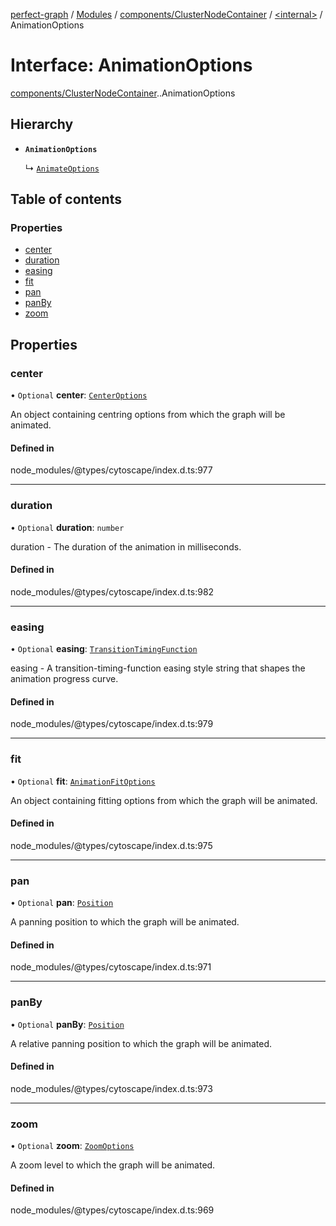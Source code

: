 [perfect-graph](../README.md) / [Modules](../modules.md) / [components/ClusterNodeContainer](../modules/components_ClusterNodeContainer.md) / [<internal\>](../modules/components_ClusterNodeContainer._internal_.md) / AnimationOptions

# Interface: AnimationOptions

[components/ClusterNodeContainer](../modules/components_ClusterNodeContainer.md).[<internal>](../modules/components_ClusterNodeContainer._internal_.md).AnimationOptions

## Hierarchy

- **`AnimationOptions`**

  ↳ [`AnimateOptions`](components_ClusterNodeContainer._internal_.AnimateOptions.md)

## Table of contents

### Properties

- [center](components_ClusterNodeContainer._internal_.AnimationOptions.md#center)
- [duration](components_ClusterNodeContainer._internal_.AnimationOptions.md#duration)
- [easing](components_ClusterNodeContainer._internal_.AnimationOptions.md#easing)
- [fit](components_ClusterNodeContainer._internal_.AnimationOptions.md#fit)
- [pan](components_ClusterNodeContainer._internal_.AnimationOptions.md#pan)
- [panBy](components_ClusterNodeContainer._internal_.AnimationOptions.md#panby)
- [zoom](components_ClusterNodeContainer._internal_.AnimationOptions.md#zoom)

## Properties

### center

• `Optional` **center**: [`CenterOptions`](components_ClusterNodeContainer._internal_.CenterOptions.md)

An object containing centring options from which the graph will be animated.

#### Defined in

node_modules/@types/cytoscape/index.d.ts:977

___

### duration

• `Optional` **duration**: `number`

duration - The duration of the animation in milliseconds.

#### Defined in

node_modules/@types/cytoscape/index.d.ts:982

___

### easing

• `Optional` **easing**: [`TransitionTimingFunction`](../modules/components_ClusterNodeContainer._internal_.md#transitiontimingfunction)

easing - A transition-timing-function easing style string that shapes the animation progress curve.

#### Defined in

node_modules/@types/cytoscape/index.d.ts:979

___

### fit

• `Optional` **fit**: [`AnimationFitOptions`](components_ClusterNodeContainer._internal_.AnimationFitOptions.md)

An object containing fitting options from which the graph will be animated.

#### Defined in

node_modules/@types/cytoscape/index.d.ts:975

___

### pan

• `Optional` **pan**: [`Position`](components_ClusterNodeContainer._internal_.Position.md)

A panning position to which the graph will be animated.

#### Defined in

node_modules/@types/cytoscape/index.d.ts:971

___

### panBy

• `Optional` **panBy**: [`Position`](components_ClusterNodeContainer._internal_.Position.md)

A relative panning position to which the graph will be animated.

#### Defined in

node_modules/@types/cytoscape/index.d.ts:973

___

### zoom

• `Optional` **zoom**: [`ZoomOptions`](../modules/components_ClusterNodeContainer._internal_.md#zoomoptions)

A zoom level to which the graph will be animated.

#### Defined in

node_modules/@types/cytoscape/index.d.ts:969
